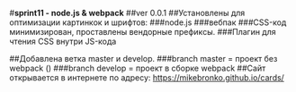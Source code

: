 #**sprint11 - node.js & webpack**
##ver 0.0.1
##Установлены для оптимизации картинкок и шрифтов:
###node.js 
###вебпак
###CSS-код минимизирован, проставлены вендорные префиксы.
###Плагин для чтения CSS внутри JS-кода


##Добавлена ветка master и develop.
###branch master = проект без webpack ()
###branch develop = проект в сборке webpack
##Сайт открывается в интернете по адресу: https://mikebronko.github.io/cards/

